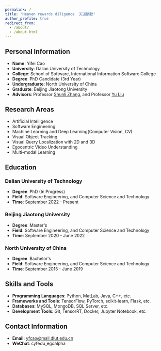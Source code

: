 ```yaml
---
permalink: /
title: "Heaven rewards diligence  天道酬勤"
author_profile: true
redirect_from: 
  - /about/
  - /about.html
---  
```

## Personal Information  
- **Name**: Yifei Cao  
- **University**: Dalian University of Technology  
- **College**: School of Software, International Information Software College  
- **Degree**: PhD Candidate (3rd Year)  
- **Undergraduate**: North University of China  
- **Graduate**: Beijing Jiaotong University  
- **Advisors**: Professor [Shunli Zhang](https://faculty.bjtu.edu.cn/rjxy/8947.html#), and Professor [Yu Liu](https://faculty.dlut.edu.cn/yuliu/zh_CN/index/704543/list/index.htm)  

## Research Areas  
- Artificial Intelligence  
- Software Engineering    
- Machine Learning and Deep Learning(Computer Vision, CV)
- Visual Object Tracking
- Visual Query Localization with 2D and 3D 
- Egocentric Video Understanding
- Multi-modal Learning 

## Education  
### Dalian University of Technology  
- **Degree**: PhD (In Progress)  
- **Field**: Software Engineering, and Computer Science and Technology  
- **Time**: September 2022 - Present  

### Beijing Jiaotong University  
- **Degree**: Master's  
- **Field**: Software Engineering, and Computer Science and Technology  
- **Time**: September 2020 - June 2022  

### North University of China  
- **Degree**: Bachelor's  
- **Field**: Software Engineering, and Computer Science and Technology  
- **Time**: September 2015 - June 2019  

## Skills and Tools  
- **Programming Languages**: Python, MatLab, Java, C++, etc.  
- **Frameworks and Tools**: TensorFlow, PyTorch, scikit-learn, Flask, etc.  
- **Databases**: MySQL, MongoDB, SQL Server, etc.  
- **Development Tools**: Git, TensorRT, Docker, Jupyter Notebook, etc.  

## Contact Information  
- **Email**: yfcao@mail.dlut.edu.cn  
- **WeChat**: cyfedu_egoalpha

